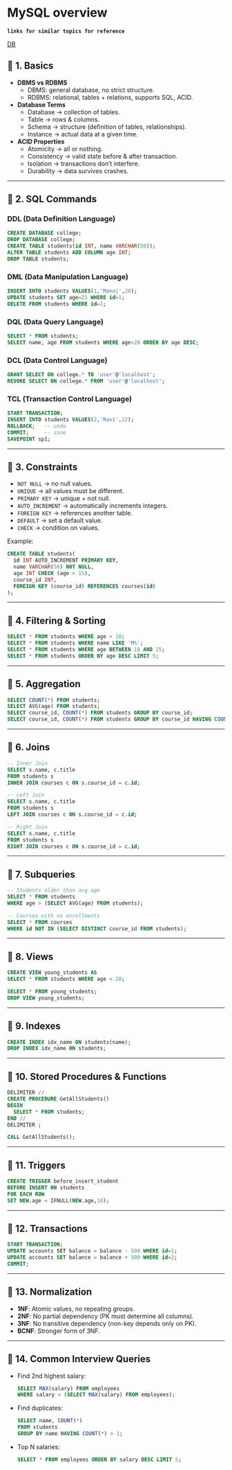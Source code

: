 # MySQL overview

**`links for similar topics for reference`** 

[DB ](https://www.notion.so/DB-2708f4fd38e780399f59ff8ed4e28f1f?pvs=21) 

## 🔹 1. Basics

- **DBMS vs RDBMS**
    - DBMS: general database, no strict structure.
    - RDBMS: relational, tables + relations, supports SQL, ACID.
- **Database Terms**
    - Database → collection of tables.
    - Table → rows & columns.
    - Schema → structure (definition of tables, relationships).
    - Instance → actual data at a given time.
- **ACID Properties**
    - Atomicity → all or nothing.
    - Consistency → valid state before & after transaction.
    - Isolation → transactions don’t interfere.
    - Durability → data survives crashes.

---

## 🔹 2. SQL Commands

### DDL (Data Definition Language)

```sql
CREATE DATABASE college;
DROP DATABASE college;
CREATE TABLE students(id INT, name VARCHAR(50));
ALTER TABLE students ADD COLUMN age INT;
DROP TABLE students;

```

### DML (Data Manipulation Language)

```sql
INSERT INTO students VALUES(1,'Manoj',20);
UPDATE students SET age=21 WHERE id=1;
DELETE FROM students WHERE id=1;

```

### DQL (Data Query Language)

```sql
SELECT * FROM students;
SELECT name, age FROM students WHERE age>20 ORDER BY age DESC;

```

### DCL (Data Control Language)

```sql
GRANT SELECT ON college.* TO 'user'@'localhost';
REVOKE SELECT ON college.* FROM 'user'@'localhost';

```

### TCL (Transaction Control Language)

```sql
START TRANSACTION;
INSERT INTO students VALUES(2,'Ravi',22);
ROLLBACK;   -- undo
COMMIT;     -- save
SAVEPOINT sp1;

```

---

## 🔹 3. Constraints

- `NOT NULL` → no null values.
- `UNIQUE` → all values must be different.
- `PRIMARY KEY` → unique + not null.
- `AUTO_INCREMENT` → automatically increments integers.
- `FOREIGN KEY` → references another table.
- `DEFAULT` → set a default value.
- `CHECK` → condition on values.

Example:

```sql
CREATE TABLE students(
  id INT AUTO_INCREMENT PRIMARY KEY,
  name VARCHAR(50) NOT NULL,
  age INT CHECK (age > 15),
  course_id INT,
  FOREIGN KEY (course_id) REFERENCES courses(id)
);

```

---

## 🔹 4. Filtering & Sorting

```sql
SELECT * FROM students WHERE age > 18;
SELECT * FROM students WHERE name LIKE 'M%';
SELECT * FROM students WHERE age BETWEEN 18 AND 25;
SELECT * FROM students ORDER BY age DESC LIMIT 5;

```

---

## 🔹 5. Aggregation

```sql
SELECT COUNT(*) FROM students;
SELECT AVG(age) FROM students;
SELECT course_id, COUNT(*) FROM students GROUP BY course_id;
SELECT course_id, COUNT(*) FROM students GROUP BY course_id HAVING COUNT(*) > 5;

```

---

## 🔹 6. Joins

```sql
-- Inner Join
SELECT s.name, c.title
FROM students s
INNER JOIN courses c ON s.course_id = c.id;

-- Left Join
SELECT s.name, c.title
FROM students s
LEFT JOIN courses c ON s.course_id = c.id;

-- Right Join
SELECT s.name, c.title
FROM students s
RIGHT JOIN courses c ON s.course_id = c.id;

```

---

## 🔹 7. Subqueries

```sql
-- Students older than avg age
SELECT * FROM students
WHERE age > (SELECT AVG(age) FROM students);

-- Courses with no enrollments
SELECT * FROM courses
WHERE id NOT IN (SELECT DISTINCT course_id FROM students);

```

---

## 🔹 8. Views

```sql
CREATE VIEW young_students AS
SELECT * FROM students WHERE age < 20;

SELECT * FROM young_students;
DROP VIEW young_students;

```

---

## 🔹 9. Indexes

```sql
CREATE INDEX idx_name ON students(name);
DROP INDEX idx_name ON students;

```

---

## 🔹 10. Stored Procedures & Functions

```sql
DELIMITER //
CREATE PROCEDURE GetAllStudents()
BEGIN
  SELECT * FROM students;
END //
DELIMITER ;

CALL GetAllStudents();

```

---

## 🔹 11. Triggers

```sql
CREATE TRIGGER before_insert_student
BEFORE INSERT ON students
FOR EACH ROW
SET NEW.age = IFNULL(NEW.age,18);

```

---

## 🔹 12. Transactions

```sql
START TRANSACTION;
UPDATE accounts SET balance = balance - 500 WHERE id=1;
UPDATE accounts SET balance = balance + 500 WHERE id=2;
COMMIT;

```

---

## 🔹 13. Normalization

- **1NF**: Atomic values, no repeating groups.
- **2NF**: No partial dependency (PK must determine all columns).
- **3NF**: No transitive dependency (non-key depends only on PK).
- **BCNF**: Stronger form of 3NF.

---

## 🔹 14. Common Interview Queries

- Find 2nd highest salary:
    
    ```sql
    SELECT MAX(salary) FROM employees
    WHERE salary < (SELECT MAX(salary) FROM employees);
    
    ```
    
- Find duplicates:
    
    ```sql
    SELECT name, COUNT(*)
    FROM students
    GROUP BY name HAVING COUNT(*) > 1;
    
    ```
    
- Top N salaries:
    
    ```sql
    SELECT * FROM employees ORDER BY salary DESC LIMIT 5;
    
    ```